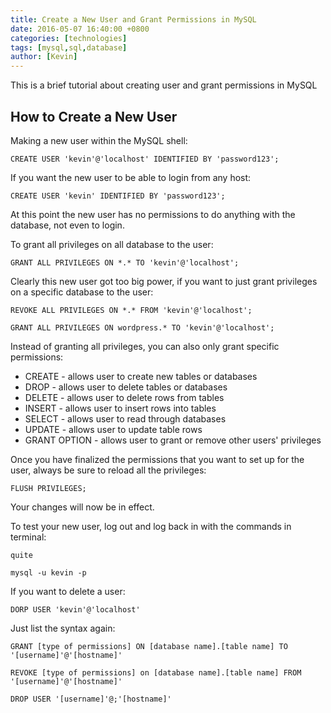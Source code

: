 ```yaml
---
title: Create a New User and Grant Permissions in MySQL
date: 2016-05-07 16:40:00 +0800
categories: [technologies]
tags: [mysql,sql,database]
author: [Kevin]
---
```


This is a brief tutorial about creating user and grant permissions in MySQL


## How to Create a New User

Making a new user within the MySQL shell:

    CREATE USER 'kevin'@'localhost' IDENTIFIED BY 'password123';
    
If you want the new user to be able to login from any host:

    CREATE USER 'kevin' IDENTIFIED BY 'password123';
    
At this point the new user has no permissions to do anything with the database, not even to login. 

To grant all privileges on all database to the user:

    GRANT ALL PRIVILEGES ON *.* TO 'kevin'@'localhost';
    
Clearly this new user got too big power, if you want to just grant privileges on a specific database to the user:

    REVOKE ALL PRIVILEGES ON *.* FROM 'kevin'@'localhost'; 
    
    GRANT ALL PRIVILEGES ON wordpress.* TO 'kevin'@'localhost';
    
Instead of granting all privileges, you can also only grant specific permissions:

- CREATE - allows user to create new tables or databases
- DROP - allows user to delete tables or databases
- DELETE - allows user to delete rows from tables
- INSERT - allows user to insert rows into tables
- SELECT - allows user to read through databases
- UPDATE - allows user to update table rows
- GRANT OPTION - allows user to grant or remove other users' privileges

Once you have finalized the permissions that you want to set up for the user, always be sure to reload all the privileges:

    FLUSH PRIVILEGES;
    
Your changes will now be in effect.
    
To test your new user, log out and log back in with the commands in terminal:

    quite
    
    mysql -u kevin -p
    
If you want to delete a user:

    DORP USER 'kevin'@'localhost'
    
Just list the syntax again:

    GRANT [type of permissions] ON [database name].[table name] TO '[username]'@'[hostname]'
    
    REVOKE [type of permissions] on [database name].[table name] FROM '[username]'@'[hostname]'
    
    DROP USER '[username]'@;'[hostname]'